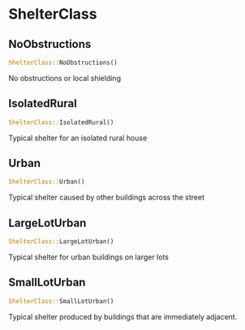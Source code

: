 # ShelterClass



## NoObstructions

```rs
ShelterClass::NoObstructions()
```

  No obstructions or local shielding


## IsolatedRural

```rs
ShelterClass::IsolatedRural()
```

  Typical shelter for an isolated rural house


## Urban

```rs
ShelterClass::Urban()
```

  Typical shelter caused by other buildings across the street


## LargeLotUrban

```rs
ShelterClass::LargeLotUrban()
```

  Typical shelter for urban buildings on larger lots


## SmallLotUrban

```rs
ShelterClass::SmallLotUrban()
```

  Typical shelter produced by buildings that are immediately adjacent.


